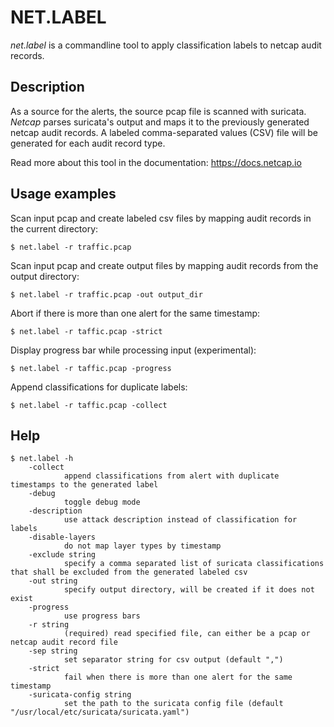 # NET.LABEL

*net.label* is a commandline tool to apply classification labels to netcap audit records.

## Description

As a source for the alerts, the source pcap file is scanned with suricata.
*Netcap* parses suricata's output and maps it to the previously generated netcap audit records.
A labeled comma-separated values (CSV) file will be generated for each audit record type.

Read more about this tool in the documentation: https://docs.netcap.io

## Usage examples

Scan input pcap and create labeled csv files by mapping audit records in the current directory:

    $ net.label -r traffic.pcap

Scan input pcap and create output files by mapping audit records from the output directory:

    $ net.label -r traffic.pcap -out output_dir

Abort if there is more than one alert for the same timestamp:

    $ net.label -r taffic.pcap -strict

Display progress bar while processing input (experimental):

    $ net.label -r taffic.pcap -progress

Append classifications for duplicate labels:

    $ net.label -r taffic.pcap -collect

## Help

    $ net.label -h
        -collect
                append classifications from alert with duplicate timestamps to the generated label
        -debug
                toggle debug mode
        -description
                use attack description instead of classification for labels
        -disable-layers
                do not map layer types by timestamp
        -exclude string
                specify a comma separated list of suricata classifications that shall be excluded from the generated labeled csv
        -out string
                specify output directory, will be created if it does not exist
        -progress
                use progress bars
        -r string
                (required) read specified file, can either be a pcap or netcap audit record file
        -sep string
                set separator string for csv output (default ",")
        -strict
                fail when there is more than one alert for the same timestamp
        -suricata-config string
                set the path to the suricata config file (default "/usr/local/etc/suricata/suricata.yaml")